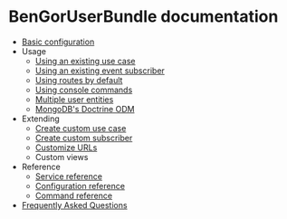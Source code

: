 # BenGorUserBundle documentation
* [Basic configuration](basic_configuration.md)
* Usage
    * [Using an existing use case](usage_existing_use_cases.md)
    * [Using an existing event subscriber](usage_events_subscribers.md)
    * [Using routes by default](usage_routes_by_default.md)
    * [Using console commands](usage_console_commands.md)
    * [Multiple user entities](usage_multiple_users.md)
    * [MongoDB's Doctrine ODM](doctrine_odm_mongodb.md)
* Extending
    * [Create custom use case](extending_create_custom_use_case.md)
    * [Create custom subscriber](extending_create_custom_subscriber.md)
    * [Customize URLs](extending_customize_urls.md)
    * Custom views
* Reference
    * [Service reference](reference_services.md)
    * [Configuration reference](reference_configuration.md)
    * [Command reference](https://github.com/BenGorUser/User/blob/master/docs/command.md)
* [Frequently Asked Questions](faq.md)
